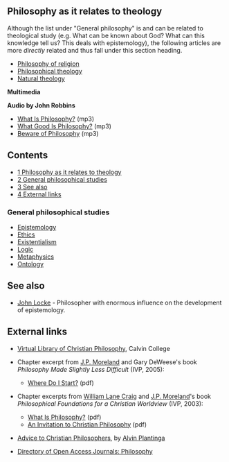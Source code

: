 ## Philosophy as it relates to theology

Although the list under "General philosophy" is and can be related
to theological study (e.g. What can be known about God? What can
this knowledge tell us? This deals with epistemology), the
following articles are more *directly* related and thus fall under
this section heading.

-   [Philosophy of religion](Philosophy_of_religion "Philosophy of religion")
-   [Philosophical theology](Philosophical_theology "Philosophical theology")
-   [Natural theology](Natural_theology "Natural theology")

**Multimedia**

**Audio by John Robbins**

-   [What Is Philosophy?](http://www.trinitylectures.org/MP3/What_is_Philosophy.mp3)
    (mp3)
-   [What Good Is Philosophy?](http://www.trinitylectures.org/MP3/What_Good_is_Philosophy.mp3)
    (mp3)
-   [Beware of Philosophy](http://www.trinitylectures.org/MP3/Beware_of_Philosophy.mp3)
    (mp3)

## Contents

-   [1 Philosophy as it relates to theology](#Philosophy_as_it_relates_to_theology)
-   [2 General philosophical studies](#General_philosophical_studies)
-   [3 See also](#See_also)
-   [4 External links](#External_links)

### General philosophical studies

-   [Epistemology](Epistemology "Epistemology")
-   [Ethics](Ethics "Ethics")
-   [Existentialism](Existentialism "Existentialism")
-   [Logic](Logic "Logic")
-   [Metaphysics](Metaphysics "Metaphysics")
-   [Ontology](Ontology "Ontology")

## See also

-   [John Locke](John_Locke "John Locke") - Philosopher with
    enormous influence on the development of epistemology.

## External links

-   [Virtual Library of Christian Philosophy](http://www.calvin.edu/academic/philosophy/virtual_library/article_names.htm),
    Calvin College
-   Chapter excerpt from
    [J.P. Moreland](J.P._Moreland "J.P. Moreland") and Gary DeWeese's
    book *Philosophy Made Slightly Less Difficult* (IVP, 2005):
    -   [Where Do I Start?](http://www.ivpress.com/title/exc/2766-1.pdf)
        (pdf)

-   Chapter excerpts from
    [William Lane Craig](William_Lane_Craig "William Lane Craig") and
    [J.P. Moreland](J.P._Moreland "J.P. Moreland")'s book
    *Philosophical Foundations for a Christian Worldview* (IVP, 2003):
    -   [What Is Philosophy?](http://www.ivpress.com/title/exc/2694-1.pdf)
        (pdf)
    -   [An Invitation to Christian Philosophy](http://www.ivpress.com/title/exc/2694-I.pdf)
        (pdf)

-   [Advice to Christian Philosophers](http://www.leaderu.com/truth/1truth10.html),
    by [Alvin Plantinga](Alvin_Plantinga "Alvin Plantinga")
-   [Directory of Open Access Journals: Philosophy](http://www.doaj.org/ljbs?cpid=15)